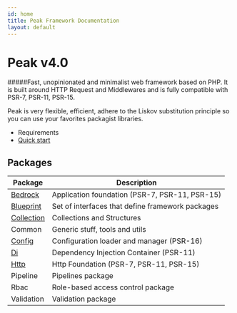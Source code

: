 ```yaml
---
id: home
title: Peak Framework Documentation
layout: default
---
```


<h1>Peak <span class="small">v4.0</span></h1>

#####Fast, unopinionated and minimalist web framework based on PHP. It is built around HTTP Request and Middlewares and is fully compatible with PSR-7, PSR-11, PSR-15.

Peak is very flexible, efficient, adhere to the Liskov substitution principle so you can use your favorites packagist libraries.

 - Requirements
 - [Quick start](quickstart)

## Packages
<div id="packages"></div>

| Package | Description |
| --- | --- |
| [Bedrock](bedrock) | Application foundation (PSR-7, PSR-11, PSR-15) |
| [Blueprint](blueprint) | Set of interfaces that define framework packages |
| [Collection](collection) | Collections and Structures |
| Common | Generic stuff, tools and utils |
| [Config](config) | Configuration loader and manager (PSR-16) |
| [Di](di) | Dependency Injection Container (PSR-11) |
| [Http](http) | Http Foundation (PSR-7, PSR-11, PSR-15) |
| Pipeline | Pipelines package |
| Rbac | Role-based access control package |
| Validation | Validation package |


